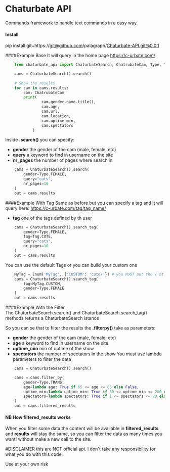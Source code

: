 # Chaturbate API

Commands framework to handle text commands in a easy way.
#### Install
pip install git+https://git@github.com/palagraph/Chaturbate-API.git@0.0.1

####Example Base
It will query in the home page https://c-urbate.com/
```python
    from chaturbate_api import ChaturbateSearch, ChatrubateCam, Type, Tag

    cams = ChaturbateSearch().search()
    
    # Show the results
    for cam in cams.results:
        cam: ChatrubateCam
        print(
                cam.gender.name.title(),
                cam.age,
                cam.url,
                cam.location, 
                cam.uptime_min, 
                cam.spectators
            )
```
Inside **.search()** you can specify:
+ **gender** the gender of the cam (male, female, etc)
+ **query** a keyword to find in username on the site
+ **nr_pages** the number of pages where search in
```python
    cams = ChaturbateSearch().search(
        gender=Type.FEMALE,
        query="cats",
        nr_pages=10
    )
    out = cams.results
```
####Example With Tag
Same as before but you can specify a tag and it will query here:
https://c-urbate.com/tag/tag_name/
+ **tag** one of the tags defined by th user
```python
    cams = ChaturbateSearch().search_tag(
        gender=Type.FEMALE,
        tag=Tag.CUTE,
        query="cats",
        nr_pages=10
    )
    out = cams.results
```
You can use the default Tags or you can build your custom one
```python
    MyTag = Enum('MyTag', {'CUSTOM': 'cute/'}) # you MUST put the / at the end
    cams = ChaturbateSearch().search_tag(
        tag=MyTag.CUSTOM,
        gender=Type.FEMALE
    )
    out = cams.results
```



####Example With the Filter  
The ChaturbateSearch.search() and ChaturbateSearch.search_tag() methods returns a ChaturbateSearch istance 

So you can se that to filter the results
the **.filterpy()** take as parameters:
+ **gender** the gender of the cam (male, female, etc)
+ **age** a keyword to find in username on the site
+ **uptime_min** min of uptime of the show
+ **spectators** the number of spectators in the show
You must use lambda parameters to filter the data
```python
    cams = ChaturbateSearch().search()

    cams = cams.filter_by(
        gender=Type.TRANS,
        age=lambda age: True if 65 <= age <= 85 else False,
        uptime_min=lambda uptime_min: True if 30 <= uptime_min <= 200 else False,
        spectators=lambda spectators: True if 1 <= spectators <= 20 else False,
    )
    out = cams.filtered_results
```
#### NB How filtered_results works
When you filter some data the content will be available in **filtered_results** 
and **results** will stay the same, so you can filter the data as many times you want!
without make a new call to the site.

#DISCLAIMER
this are NOT official api. I don't take any responsibility for what you do with this code.

Use at your own risk
